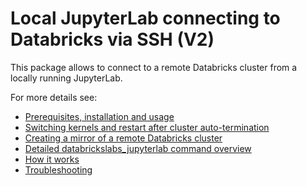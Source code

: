 # Local JupyterLab connecting to Databricks via SSH (V2)

This package allows to connect to a remote Databricks cluster from a locally running JupyterLab.

For more details see:

- [Prerequisites, installation and usage](https://github.com/databrickslabs/jupyterlab-integration/blob/master/README_v2.md)
- [Switching kernels and restart after cluster auto-termination](https://github.com/databrickslabs/jupyterlab-integration/blob/master/docs/v2/kernel_lifecycle.md)
- [Creating a mirror of a remote Databricks cluster](https://github.com/databrickslabs/jupyterlab-integration/blob/master/docs/v2/mirrored-environment.md)
- [Detailed databrickslabs_jupyterlab command overview](https://github.com/databrickslabs/jupyterlab-integration/blob/master/docs/v2/details.md)
- [How it works](https://github.com/databrickslabs/jupyterlab-integration/blob/master/docs/v2/how-it-works.md)
- [Troubleshooting](https://github.com/databrickslabs/jupyterlab-integration/blob/master/docs/v2/troubleshooting.md)

